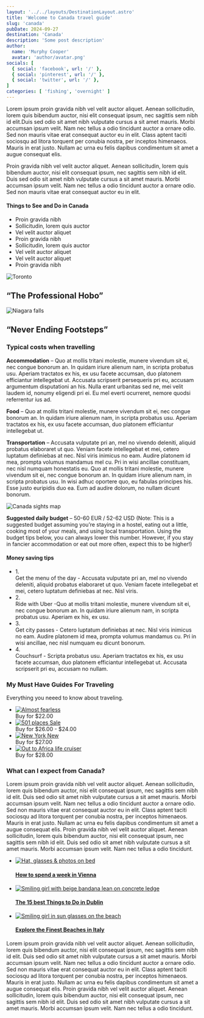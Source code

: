 ```yaml
---
layout: '../../layouts/DestinationLayout.astro'
title: 'Welcome to Canada travel guide'
slug: 'canada'
pubDate: 2024-09-27
destination: 'Canada'
description: 'Some post description'
author:
  name: 'Murphy Cooper'
  avatar: 'author/avatar.png'
socials: [
  { social: 'facebook', url: '/' },
  { social: 'pinterest', url: '/' },
  { social: 'twitter', url: '/' },
]
categories: [ 'fishing', 'overnight' ]
---
```


<p class="md-paragraph">
  Lorem ipsum proin gravida nibh <span class="md-link">vel velit auctor</span> aliquet. Aenean sollicitudin, lorem quis bibendum auctor, nisi elit consequat ipsum, nec sagittis sem nibh id elit.Duis sed odio sit amet nibh <span class="md-underline">vulputate cursus a sit amet mauris. Morbi accumsan ipsum velit. Nam nec tellus a odio</span> tincidunt auctor a ornare odio. Sed non mauris vitae erat consequat auctor eu in elit. Class aptent taciti sociosqu ad litora torquent per conubia nostra, per inceptos himenaeos. Mauris in erat justo. Nullam ac urna eu felis dapibus condimentum sit amet a augue consequat elis.
</p>
<div class="md-space"></div>

<p class="md-paragraph">
  Proin gravida nibh vel velit auctor aliquet. Aenean sollicitudin, lorem quis bibendum auctor, nisi elit consequat ipsum, nec sagittis sem nibh id elit. Duis sed odio sit amet nibh vulputate cursus a sit amet mauris. Morbi accumsan ipsum velit. Nam nec tellus a odio tincidunt auctor a ornare odio. Sed non mauris vitae erat consequat auctor eu in elit.
</p>
<div class="md-space-xl"></div>

<h4 class="md-list-title" id="things-to-see">
  Things to See and Do in Canada
</h4>
<div class="md-space-lg"></div>

<ul class="md-list">
  <li class="md-list-item">Proin gravida nibh</li>
  <li class="md-list-item">Sollicitudin, lorem quis auctor</li>
  <li class="md-list-item">Vel velit auctor aliquet</li>
  <li class="md-list-item">Proin gravida nibh</li>
  <li class="md-list-item">Sollicitudin, lorem quis auctor</li>
  <li class="md-list-item">Vel velit auctor aliquet</li>
  <li class="md-list-item">Vel velit auctor aliquet</li>
  <li class="md-list-item">Proin gravida nibh</li>
</ul>

<div class="md-images gap-lg">
  <div class="md-image">
    <img class="img" src="/destinations/canada/canada-1.jpg" alt="Toronto" />
    <h2 class="md-img-description">“The Professional Hobo”</h2>
  </div>
  <div class="md-image">
    <img class="img" src="/destinations/canada/canada-2.jpg" alt="Niagara falls" />
    <h2 class="md-img-description">“Never Ending Footsteps”</h2>
  </div>
</div>

<div class="md-space-md"></div>
<h3 class="ui-post-title" id="typical-costs">Typical costs when travelling</h3>
<div class="md-space-s"></div>

<p class="md-paragraph"><b class="md-bold">Accommodation</b> – Quo at mollis tritani molestie, munere vivendum sit ei, nec congue bonorum an. In quidam iriure alienum nam, in scripta probatus usu. Aperiam tractatos ex his, ex usu facete accumsan, duo platonem efficiantur intellegebat ut. Accusata scripserit persequeris pri eu, accusam argumentum disputationi an his. Nulla erant urbanitas sed ne, mei velit laudem id, nonumy eligendi pri ei. Eu mel everti ocurreret, nemore quodsi referrentur ius ad.</p>
<div class="md-space-s"></div>

<p class="md-paragraph"><b class="md-bold">Food</b> – Quo at mollis tritani molestie, munere vivendum sit ei, nec congue bonorum an. In quidam iriure alienum nam, in scripta probatus usu. Aperiam tractatos ex his, ex usu facete accumsan, duo platonem efficiantur intellegebat ut.</p>
<div class="md-space-lg"></div>

<p class="md-paragraph"><b class="md-bold">Transportation</b> – Accusata vulputate pri an, mel no vivendo deleniti, aliquid probatus elaboraret ut quo. Veniam facete intellegebat et mei, cetero luptatum definiebas at nec. Nisl viris inimicus no eam. Audire platonem id mea, prompta volumus mandamus mel cu. Pri in wisi ancillae constituam, nec nisl numquam honestatis eu. Quo at mollis tritani molestie, munere vivendum sit ei, nec congue bonorum an. In quidam iriure alienum nam, in scripta probatus usu. In wisi adhuc oportere quo, eu fabulas principes his. Esse justo euripidis duo ea. Eum ad audire dolorum, no nullam dicunt bonorum.</p>
<div class="md-space-xxl"></div>

<div class="md-image-center">

  ![Canada sights map](/destinations/canada/canada-sights.webp)
</div>
<div class="md-space-xxl"></div>

<div class="md-note">
  <p class="md-paragraph"><b class="md-bold">Suggested daily budget</b> – 50-60 EUR / 52-62 USD (Note: This is a suggested budget assuming you’re staying in a hostel, eating out a little, cooking most of your meals, and using local transportation. Using the budget tips below, you can always lower this number. However, if you stay in fancier accommodation or eat out more often, expect this to be higher!)</p>
</div>
<div class="md-space-xl"></div>

<h4 class="ui-post-title f-m" id="budget-tips">Money saving tips</h4>
<div class="md-space-xs"></div>

<ul class="ui-post-tips-list">
  <li class="ui-post-tips-item">
    <span class="ui-post-tips-item-number">1.</span>
    <div class="ui-post-tips-item-text"><span class="ui-post-tips-item-text-bold">Get the menu of the day -</span> Accusata vulputate pri an, mel no vivendo deleniti, aliquid probatus elaboraret ut quo. Veniam facete intellegebat et mei, cetero luptatum definiebas at nec. Nisl viris.</div>
  </li>
  <li class="ui-post-tips-item">
    <span class="ui-post-tips-item-number">2.</span>
    <div class="ui-post-tips-item-text"><span class="ui-post-tips-item-text-bold">Ride with Uber -</span>Quo at mollis tritani molestie, munere vivendum sit ei, nec congue bonorum an. In quidam iriure alienum nam, in scripta probatus usu. Aperiam ex his, ex usu.</div>
  </li>
  <li class="ui-post-tips-item">
    <span class="ui-post-tips-item-number">3.</span>
    <div class="ui-post-tips-item-text"><span class="ui-post-tips-item-text-bold">Get city passes -</span> Cetero luptatum definiebas at nec. Nisl viris inimicus no eam. Audire platonem id mea, prompta volumus mandamus cu. Pri in wisi ancillae, nec nisl numquam eu dicunt bonorum.</div>
  </li>
  <li class="ui-post-tips-item">
    <span class="ui-post-tips-item-number">4.</span>
    <div class="ui-post-tips-item-text"><span class="ui-post-tips-item-text-bold">Couchsurf -</span> Scripta probatus usu. Aperiam tractatos ex his, ex usu facete accumsan, duo platonem efficiantur intellegebat ut. Accusata scripserit pri eu, accusam no nullam.</div>
  </li>
</ul>
<div class="md-space-lg"></div>

<div class="ui-post-guides" id="related-guides">
    <h3 class="ui-post-title">My Must Have Guides For Traveling</h3>
    <p class="ui-post-guides-subtitle">Everything you neeed to know about traveling.</p>
    <div class="md-space-xl"></div>
    <div class="md-space-xs"></div>
    <ul class="ui-post-guides-list">
      <li class="ui-post-guides-list-item">
        <a class="ui-post-guides-list-item-link" href="/books/almost-fearless">
          <image class="ui-post-guides-list-item-image" src="/books/almost-fearless.png" alt="Almost fearless" />
        </a>
        <div class="ui-post-guides-list-item-sell">
          Buy for
          <span class="ui-post-guides-list-item-price">$22.00</span>
        </div>
      </li>
      <li class="ui-post-guides-list-item">
        <a class="ui-post-guides-list-item-link" href="/books/501-places">
          <image class="ui-post-guides-list-item-image" src="/books/501-places.webp" alt="501 places" />
          <span class="ui-post-guides-list-item-tag">Sale</span>
        </a>
        <div class="ui-post-guides-list-item-sell">
          Buy for
          <span class="ui-post-guides-list-item-price discount">$26.00</span>
          <span class="ui-post-guides-list-item-discount"> - $24.00</span>
        </div>
      </li>
      <li class="ui-post-guides-list-item">
        <a class="ui-post-guides-list-item-link" href="/books/new-york">
          <image class="ui-post-guides-list-item-image" src="/books/new-york.webp" alt="New York" />
          <span class="ui-post-guides-list-item-tag">New</span>
        </a>
        <div class="ui-post-guides-list-item-sell">
          Buy for
          <span class="ui-post-guides-list-item-price">$27.00</span>
        </div>
      </li>
      <li class="ui-post-guides-list-item">
        <a class="ui-post-guides-list-item-link" href="/books/out-to-africa-life-cruiser">
          <image class="ui-post-guides-list-item-image" src="/books/out-to-africa-life-cruiser.webp" alt="Out to Africa life cruiser" />
        </a>
        <div class="ui-post-guides-list-item-sell">
          Buy for
          <span class="ui-post-guides-list-item-price">$28.00</span>
        </div>
      </li>
    </ul>
</div>

<div class="ui-post-expectations" id="related-articles">
  <h3 class="ui-post-title">What can I expect from Canada?</h3>
</div>

<p class="md-paragraph">Lorem ipsum proin gravida nibh <span class="md-text-accent">vel velit auctor</span> aliquet. Aenean sollicitudin, lorem quis bibendum auctor, nisi elit consequat ipsum, nec sagittis sem nibh id elit. Duis sed odio sit amet nibh <span class="md-underline">vulputate cursus a sit amet mauris. Morbi accumsan ipsum velit. Nam nec tellus a odio tincidunt auctor a ornare odio.</span> Sed non mauris vitae erat consequat auctor eu in elit. Class aptent taciti sociosqu ad litora torquent per conubia nostra, per inceptos himenaeos. Mauris in erat justo. Nullam ac urna eu felis dapibus condimentum sit amet a augue consequat elis. Proin gravida nibh vel velit auctor aliquet. Aenean sollicitudin, lorem quis bibendum auctor, <span class="md-text-accent">nisi elit consequat ipsum, nec sagittis sem nibh id elit.</span> Duis sed odio sit amet nibh vulputate cursus a sit amet mauris. Morbi accumsan ipsum velit. Nam nec tellus a odio tincidunt.</p>
<div class="md-space-ms"></div>

<ul class="ui-post-related-posts">
  <li class="ui-post-related-posts-item">
    <a class="ui-post-related-posts-item-link" href="/posts/how-to-spend-a-week-in-vienna">
      <image class="ui-post-related-posts-image" src="/posts/how-to-spend-a-week-in-vienna.jpg" alt="Hat, glasses & photos on bed" />
    </a>
    <a class="ui-post-related-posts-item-link" href="/posts/how-to-spend-a-week-in-vienna">
      <h4 class="ui-post-title f-s">How to spend a week in Vienna</h4>
    </a>
  </li>
  <li class="ui-post-related-posts-item">
    <a class="ui-post-related-posts-item-link" href="/posts/the-15-best-things-to-do-in-dublin">
      <image class="ui-post-related-posts-image" src="/posts/the-15-best-things-to-do-in-dublin.jpg" alt="Smiling girl with beige bandana lean on concrete ledge" />
    </a>
    <a class="ui-post-related-posts-item-link" href="/posts/the-15-best-things-to-do-in-dublin">
      <h4 class="ui-post-title f-s">The 15 best Things to Do in Dublin</h4>
    </a>
  </li>
  <li class="ui-post-related-posts-item">
    <a class="ui-post-related-posts-item-link" href="/posts/explore-the-finest-beaches-in-`italy`">
      <image class="ui-post-related-posts-image" src="/posts/explore-the-finest-beaches-in-italy.jpg" alt="Smiling girl in sun glasses on the beach" />
    </a>
    <a class="ui-post-related-posts-item-link" href="/posts/explore-the-finest-beaches-in-italy">
      <h4 class="ui-post-title f-s">Explore the Finest Beaches in Italy</h4>
    </a>
  </li>
</ul>

<p class="md-paragraph">Lorem ipsum proin gravida nibh <span class="md-text-accent">vel velit auctor</span> aliquet. Aenean sollicitudin, lorem quis bibendum auctor, nisi elit consequat ipsum, nec sagittis sem nibh id elit. Duis sed odio sit amet nibh <span class="md-underline">vulputate cursus a sit amet mauris. Morbi accumsan ipsum velit. Nam nec tellus a odio tincidunt auctor a ornare odio.</span> Sed non mauris vitae erat consequat auctor eu in elit. Class aptent taciti sociosqu ad litora torquent per conubia nostra, per inceptos himenaeos. Mauris in erat justo. Nullam ac urna eu felis dapibus condimentum sit amet a augue consequat elis. Proin gravida nibh vel velit auctor aliquet. Aenean sollicitudin, lorem quis bibendum auctor, <span class="md-text-accent">nisi elit consequat ipsum, nec sagittis sem nibh id elit.</span> Duis sed odio sit amet nibh vulputate cursus a sit amet mauris. Morbi accumsan ipsum velit. Nam nec tellus a odio tincidunt.</p>
